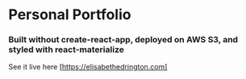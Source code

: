 # Personal Portfolio

### Built without create-react-app, deployed on AWS S3, and styled with react-materialize
See it live here [https://elisabethedrington.com]

